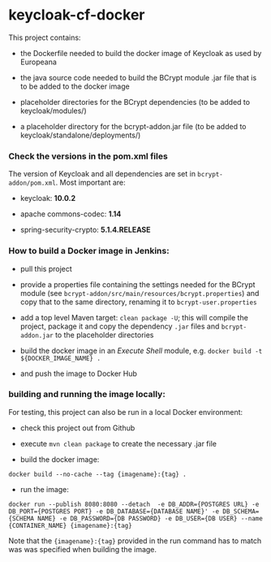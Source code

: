 # keycloak-cf-docker

This project contains: 

- the Dockerfile needed to build the docker image of Keycloak as used by Europeana

- the java source code needed to build the BCrypt module .jar file that is to be added to the docker image

- placeholder directories for the BCrypt dependencies (to be added to keycloak/modules/)

- a placeholder directory for the bcrypt-addon.jar file (to be added to keycloak/standalone/deployments/) 

### Check the versions in the pom.xml files

The version of Keycloak and all dependencies are set in `bcrypt-addon/pom.xml`. Most important are:

- keycloak: **10.0.2**

- apache commons-codec: **1.14**

- spring-security-crypto: **5.1.4.RELEASE**

### How to build a Docker image in Jenkins:

- pull this project

- provide a properties file containing the settings needed for the BCrypt module 
(see `bcrypt-addon/src/main/resources/bcrypt.properties`) and copy that to the same directory, 
renaming it to `bcrypt-user.properties`

- add a top level Maven target: `clean package -U`; this will compile the project, package it 
and copy the dependency `.jar` files and `bcrypt-addon.jar` to the placeholder directories

- build the docker image in an _Execute Shell_ module, e.g. `docker build -t ${DOCKER_IMAGE_NAME} .`

- and push the image to Docker Hub

### building and running the image locally:

For testing, this project can also be run in a local Docker environment:

- check this project out from Github

- execute `mvn clean package` to create the necessary .jar file

- build the docker image: 

`docker build --no-cache --tag {imagename}:{tag} .`

- run the image: 

`docker run --publish 8080:8080 --detach  -e DB_ADDR={POSTGRES URL} -e DB_PORT={POSTGRES PORT} -e DB_DATABASE={DATABASE NAME}' -e DB_SCHEMA={SCHEMA NAME} -e DB_PASSWORD={DB PASSWORD} -e DB_USER={DB USER} --name {CONTAINER_NAME} {imagename}:{tag}`

Note that the `{imagename}:{tag}` provided in the run command has to match was was specified when 
building the image.